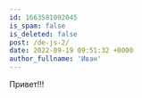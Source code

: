 ```yaml
---
id: 1663581092045
is_spam: false
is_deleted: false
post: /de-js-2/
date: 2022-09-19 09:51:32 +0000
author_fullname: 'Иван'
---
```


Привет!!!

